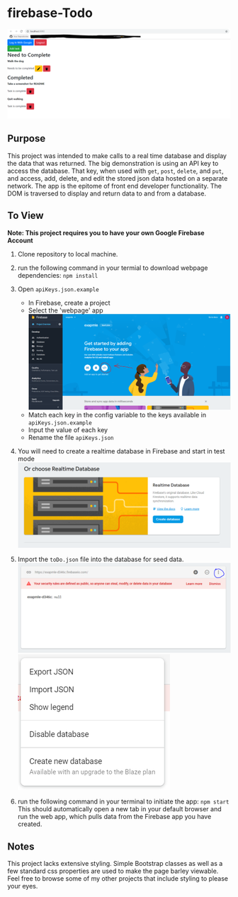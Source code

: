 # firebase-Todo

![webpage](./images/webpage.PNG)

## Purpose
This project was intended to make calls to a real time database and display the data that was returned. The big demonstration is using an API key to access the database. That key, when used with `get`, `post`, `delete`, and `put`, and access, add, delete, and edit the stored json data hosted on a separate network. The app is the epitome of front end developer functionality. The DOM is traversed to display and return data to and from a database.

## To View

**Note: This project requires you to have your own Google Firebase Account**

1. Clone repository to local machine.
1. run the following command in your termial to download webpage dependencies: ```npm install```
1. Open `apiKeys.json.example`
    * In Firebase, create a project
    * Select the 'webpage' app ![webpage directions](./images/open-web-app.PNG)
    * Match each key in the config variable to the keys available in `apiKeys.json.example`
    * Input the value of each key
    * Rename the file `apiKeys.json`
1. You will need to create a realtime database in Firebase and start in test mode ![init database](./images/realtimeDatabase.PNG)
1. Import the `toDo.json` file into the database for seed data. ![select import](./images/import-option.PNG) ![select import](./images/import-json.PNG)

1. run the following command in your terminal to initiate the app: ```npm start```
This should automatically open a new tab in your default browser and run the web app, which pulls data from the Firebase app you have created.

## Notes

This project lacks extensive styling. Simple Bootstrap classes as well as a few standard css properties are used to make the page barley viewable. Feel free to browse some of my other projects that include styling to please your eyes.